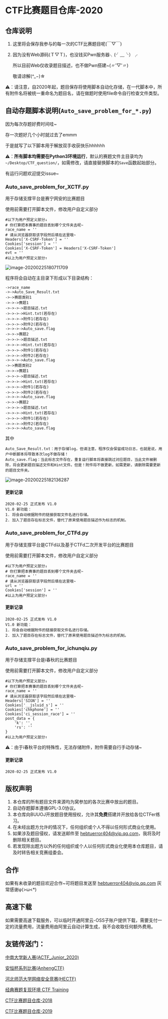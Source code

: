 # CTF比赛题目仓库-2020

## 仓库说明

1. 这里将会保存我参与的每一次的CTF比赛题目呢(￣▽￣)

2. 因为没有Web源码(Ｔ▽Ｔ)，也没钱买Pwn服务器╮(╯﹏╰）╭

   所以目前Web仅收录题目描述，也不做Pwn搭建~(〃'▽'〃)

   敬请谅解(^_−)☆

⚠️：请注意，自2020年起，题目保存将使用脚本自动化存储，在一代脚本中，所有附件名将被统一重命名为题目名，请在做题时使用file命令自行检查文件类型。

## 自动存题脚本说明(`Auto_save_problem_for_*.py`)

因为每次存题好费时间哇~

存一次题好几个小时就过去了emmm

于是就写了以下脚本用于解放双手收获快乐hhhhhh

⚠️：**所有脚本均需要在Python3环境运行**，默认的赛题文件主目录均为`~/Desktop/CTF_question/`，如需修改，请直接替换脚本的`Save`函数起始部分。

有运行问题欢迎提交issue~

### Auto_save_problem_for_XCTF.py

用于存储支撑平台是赛宁网安的比赛题目

使用前需要打开脚本文件，修改用户自定义部分

```
#以下为用户预定义部分↓
# 你打算把本赛事的题目丢到哪个文件夹去呢~
race_name = ''
# 请从浏览器获取该字段然后填在这里哦~
Headers['X-CSRF-Token'] = ''
Cookies['session'] = ''
Cookies['X-CSRF-Token'] = Headers['X-CSRF-Token']
evt = ''
#以上为用户预定义部分↑
```

![image-20200225180711709](http://img.lhyerror404.cn/error404/2020-02-25-100712.png)

程序将会自动在主目录下形成以下目录结构：

```
->race_name
->->Auto_Save_Result.txt
->->赛题类别1
->->->赛题1
->->->->题目描述.txt
->->->->Hint.txt(若存在)
->->->->附件1(若存在)
->->->->附件2(若存在)
->->->->Auto_save.flag
->->->赛题2
->->->->题目描述.txt
->->->->Hint.txt(若存在)
->->->->附件1(若存在)
->->->->附件2(若存在)
->->->->Auto_save.flag
->->赛题类别2
->->->赛题1
->->->->题目描述.txt
->->->->Hint.txt(若存在)
->->->->附件1(若存在)
->->->->附件2(若存在)
->->->->Auto_save.flag
->->->赛题2
->->->->题目描述.txt
->->->->Hint.txt(若存在)
->->->->附件1(若存在)
->->->->附件2(若存在)
->->->->Auto_save.flag
```

其中

```
Auto_Save_Result.txt：用于存储log，但请注意，程序仅会保留成功日志，也就是说，用户中断脚本将导致本次log不做存储！
Auto_save.flag：当此标志文件存在，重复运行脚本将直接跳过对应题目，当此文件被删除，将会更新题目描述文件和Hint文件。但是！附件将不做更新，如需更新，请删除需要更新的题目文件夹。
```

![image-20200225182136287](http://img.lhyerror404.cn/error404/2020-02-25-102136.png)

#### 更新记录

```
2020-02-25 正式发布 V1.0 
V1.0 新功能：
1. 将会自动根据附件的链接获取文件名进行存储。
2. 加入了题目存在标志文件，替代了原来使用题目描述作为标志的机制。
```

### Auto_save_problem_for_CTFd.py

用于存储支撑平台是CTFd以及基于CTFd二次开发平台的比赛题目

使用前需要打开脚本文件，修改用户自定义部分

```
#以下为用户预定义部分↓
# 你打算把本赛事的题目丢到哪个文件夹去呢~
race_name = ''
# 请从浏览器获取该字段然后填在这里哦~
url = ''
Cookies['session'] = ''
#以上为用户预定义部分↑
```

#### 更新记录

```
2020-02-25 正式发布 V1.0 
V1.0 新功能：
1. 将会自动根据附件的链接获取文件名进行存储。
2. 加入了题目存在标志文件，替代了原来使用题目描述作为标志的机制。
```

### Auto_save_problem_for_ichunqiu.py

用于存储支撑平台是i春秋的比赛题目

使用前需要打开脚本文件，修改用户自定义部分

```
#以下为用户预定义部分↓
# 你打算把本赛事的题目丢到哪个文件夹去呢~
race_name = ''
# 请从浏览器获取该字段然后填在这里哦~
Headers['SIGN'] = ''
Cookies['__jsluid_s'] = ''
Cookies['chkphone'] = ''
Cookies['ci_session_race'] = ''
post_data = {
	'k': '',
	'rs': ''
}
#以上为用户预定义部分↑
```

⚠️：由于i春秋平台的特殊性，无法存储附件，附件需要自行手动存储~

#### 更新记录

```
2020-02-25 正式发布 V1.0 
```

## 版权声明

1. 本仓库的所有题目文件来源均为窝参加的各次比赛中放出的题目。
2. 自动存题脚本遵循GPL-3.0协议。
3. 本仓库向BUUOJ开放题目使用授权，允许其**免费**搭建并开放给各位CTFer练习。
4. 在未经出题方允许的情况下，任何组织或个人不得以任何形式商业化使用。
5. 如果涉及题目侵权，请发送邮件至 [hebtuerror404@vip.qq.com](mailto:hebtuerror404@vip.qq.com)，我将及时删除相关题目。
6. 若发现除出题方以外的任何组织或个人以任何形式商业化使用本仓库题目，请及时转告相关竞赛组委会。

## 合作

如果有未收录的题目欢迎合作~可将题目发送至 [hebtuerror404@vip.qq.com](mailto:hebtuerror404@vip.qq.com) 灰常感谢φ(>ω<*)

## 高速下载

如果需要高速下载服务，可以临时开通阿里云-OSS子账户提供下载，需要支付一定的流量费用，流量费用由阿里云自动计算生成，我不会收取任何额外费用。 

## 友链传送门：

[中南大学新人赛(ACTF_Junior_2020)](https://github.com/CSUAuroraLab/ACTF_Junior_2020)

[安恒杯系列比赛(AnhengCTF)](https://github.com/hebtuerror404/Anheng_cup_month)

[河北师范大学网络安全竞赛(HECTF)](https://github.com/HECTF)

[经典赛题复现环境 CTF Training](https://github.com/CTFTraining/CTFTraining)

[CTF比赛题目仓库-2018](https://github.com/hebtuerror404/CTF_competition_warehouse_2018)

[CTF比赛题目仓库-2019](https://github.com/hebtuerror404/CTF_competition_warehouse_2019)

